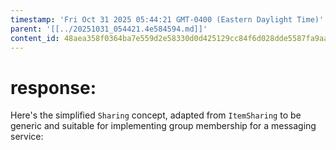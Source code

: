 ```yaml
---
timestamp: 'Fri Oct 31 2025 05:44:21 GMT-0400 (Eastern Daylight Time)'
parent: '[[../20251031_054421.4e584594.md]]'
content_id: 48aea358f0364ba7e559d2e58330d0d425129cc84f6d028dde5587fa9aa378b7
---
```


# response:

Here's the simplified `Sharing` concept, adapted from `ItemSharing` to be generic and suitable for implementing group membership for a messaging service:
